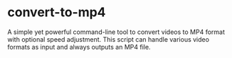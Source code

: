 # convert-to-mp4
A simple yet powerful command-line tool to convert videos to MP4 format with optional speed adjustment. This script can handle various video formats as input and always outputs an MP4 file.
